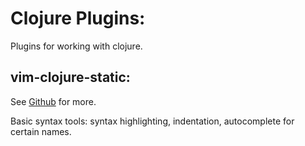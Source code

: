 Clojure Plugins:
================

Plugins for working with clojure.

vim-clojure-static:
-------------------

See [Github][vimcloj] for more.

Basic syntax tools: syntax highlighting, indentation, autocomplete for certain names.

[vimcloj]: https://github.com/guns/vim-clojure-static
